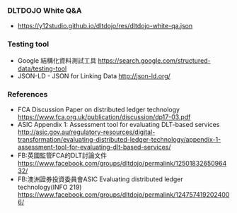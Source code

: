 ### DLTDOJO White Q&A

* https://y12studio.github.io/dltdojo/res/dltdojo-white-qa.json

### Testing tool

* Google 結構化資料測試工具 https://search.google.com/structured-data/testing-tool
* JSON-LD - JSON for Linking Data  http://json-ld.org/

### References

* FCA Discussion Paper on distributed ledger technology https://www.fca.org.uk/publication/discussion/dp17-03.pdf
* ASIC Appendix 1: Assessment tool for evaluating DLT-based services  http://asic.gov.au/regulatory-resources/digital-transformation/evaluating-distributed-ledger-technology/appendix-1-assessment-tool-for-evaluating-dlt-based-services/
* FB:英國監管FCA的DLT討論文件 https://www.facebook.com/groups/dltdojo/permalink/1250183265096432/
* FB:澳洲證券投資委員會ASIC Evaluating distributed ledger technology(INFO 219) https://www.facebook.com/groups/dltdojo/permalink/1247574192024006/
